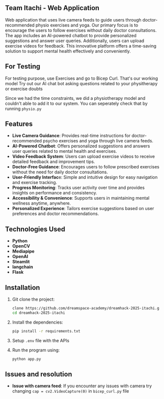 ## Team Itachi - Web Application
Web application that uses live camera feeds to guide users through doctor-recommended physio exercises and yoga. Our primary focus is to encourage the users to follow exercises without daily doctor consultations. The app includes an AI-powered chatbot to provide personalized suggestions and answer user queries. Additionally, users can upload exercise videos for feedback. This innovative platform offers a time-saving solution to support mental health effectively and conveniently.

## For Testing
For testing purpose, use Exercises and go to Bicep Curl. That's our working model
Try out our AI chat bot asking questions related to your physitherapy or exercise doubts

Since we had the time constraints, we did a physiotherapy model and couldn't able to add it to our system.
You can seperately check that by running `physio.py`

## Features
- **Live Camera Guidance**: Provides real-time instructions for doctor-recommended psycho exercises and yoga through live camera feeds.
- **AI-Powered Chatbot**: Offers personalized suggestions and answers user queries related to mental health and exercises.
- **Video Feedback System**: Users can upload exercise videos to receive detailed feedback and improvement tips.
- **Doctor-Free Guidance**: Encourages users to follow prescribed exercises without the need for daily doctor consultations.
- **User-Friendly Interfac**e: Simple and intuitive design for easy navigation and exercise tracking.
- **Progress Monitoring**: Tracks user activity over time and provides insights on performance and consistency.
- **Accessibility & Convenience**: Supports users in maintaining mental wellness anytime, anywhere.
- **Personalized Experience**: Tailors exercise suggestions based on user preferences and doctor recommendations.


## Technologies Used
- **Python**
- **OpenCV**
- **Mediapipe**
- **OpenAI**
- **Steamlit**
- **langchain**
- **Flask**

## Installation
1. Git clone the project:
   ```bash
   clone https://github.com/dreamspace-academy/dreamhack-2025-itachi.git
   cd dreamhack-2025-itachi

2. Install the dependencies:
   ```bash
   pip install -r requirements.txt

3. Setup `.env` file with the APIs

4. Run the program using:
   ```bash
   python app.py

## Issues and resolution
- **Issue with camera feed**: If you encounter any issues with camera try changing `cap = cv2.VideoCapture(0)` in `bicep_curl.py` file